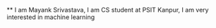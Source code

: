 ** I am Mayank Srivastava,
I am CS student at PSIT Kanpur,
I am very interested in machine learning 
